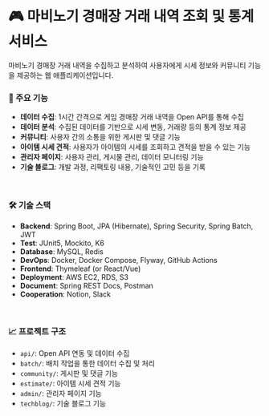 # 🎮 마비노기 경매장 거래 내역 조회 및 통계 서비스 

마비노기 경매장 거래 내역을 수집하고 분석하여 사용자에게 시세 정보와 커뮤니티 기능을 제공하는 웹 애플리케이션입니다.

### 📌 주요 기능

- **데이터 수집**: 1시간 간격으로 게임 경매장 거래 내역을 Open API를 통해 수집
- **데이터 분석**: 수집된 데이터를 기반으로 시세 변동, 거래량 등의 통계 정보 제공
- **커뮤니티**: 사용자 간의 소통을 위한 게시판 및 댓글 기능
- **아이템 시세 견적**: 사용자가 아이템의 시세를 조회하고 견적을 받을 수 있는 기능
- **관리자 페이지**: 사용자 관리, 게시물 관리, 데이터 모니터링 기능
- **기술 블로그**: 개발 과정, 리팩토링 내용, 기술적인 고민 등을 기록

<br>

### 🛠 기술 스택

- **Backend**: Spring Boot, JPA (Hibernate), Spring Security, Spring Batch, JWT
- **Test**: JUnit5, Mockito, K6
- **Database**: MySQL, Redis
- **DevOps**: Docker, Docker Compose, Flyway, GitHub Actions
- **Frontend**: Thymeleaf (or React/Vue)
- **Deployment**: AWS EC2, RDS, S3
- **Document**: Spring REST Docs, Postman
- **Cooperation**: Notion, Slack

<br>

### 📈 프로젝트 구조

- `api/`: Open API 연동 및 데이터 수집
- `batch/`: 배치 작업을 통한 데이터 수집 및 처리
- `community/`: 게시판 및 댓글 기능
- `estimate/`: 아이템 시세 견적 기능
- `admin/`: 관리자 페이지 기능
- `techblog/`: 기술 블로그 기능

<br>
